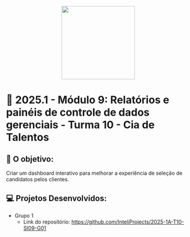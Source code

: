 <div align="center">
    <img src="https://www.inteli.edu.br/wp-content/uploads/2024/06/logo-Cia-de-talentos-1080-768x432-1-300x169.png"  width="200">
</div>


# 🙋 2025.1  - Módulo 9: Relatórios e painéis de controle de dados gerenciais - Turma 10 - Cia de Talentos


## 🎯 O objetivo:
Criar um dashboard interativo para melhorar a experiência de seleção de candidatos pelos clientes.

## 💻 Projetos Desenvolvidos: 

- Grupo 1 
  - Link do repositório: https://github.com/InteliProjects/2025-1A-T10-SI09-G01
